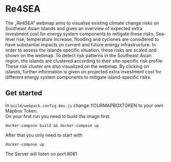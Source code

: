 # Re4SEA

The „Re4SEA“ webmap aims to visualise existing climate change risks on Southeast Asian islands and gives an overview of expected extra investment cost for energy system components to mitigate these risks. Sea-level rise, temperature increase, flooding and cyclones are considered to have substantial impacts on current and future energy infrastructure. In order to assess the islands specific situation, these risks are scaled and shown on the webmap. To detect risk patterns in the Southeast Asian region, the islands are clustered according to their site-specific risk profile. These risk cluster are also visualized on the webmap. By clicking on islands, further information is given on projected extra investment cost for different energy system components to mitigate island-specific risks. 

## Get started

In  `build/webpack.config.dev.js` change YOURMAPBOXTOKEN to your own Mapbox Token.\
On your first run you need to build the image first.

    docker-compose build && docker-compose up

After that you only need to start with

    docker-compose up

The Server will listen on port 8081